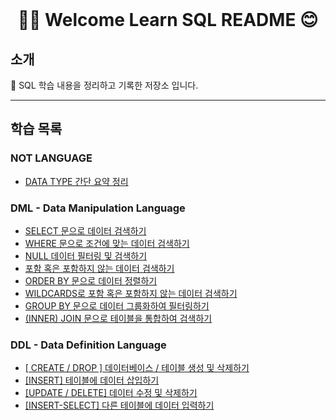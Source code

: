 <div align="center">
</br>

# 🖐🏻 Welcome Learn SQL README 😊

</div align="center">

## 소개

📂 SQL 학습 내용을 정리하고 기록한 저장소 입니다.  

---
 
## 학습 목록

### NOT LANGUAGE
- [DATA TYPE 간단 요약 정리](./LearnSQLs/Data_Types.md)

### DML - Data Manipulation Language
- [SELECT 문으로 데이터 검색하기](./LearnSQLs/SELECT.md)
- [WHERE 문으로 조건에 맞는 데이터 검색하기](./LearnSQLs/WHERE.md)
- [NULL 데이터 필터링 및 검색하기](./LearnSQLs/NULL_Data_Search.md)
- [포함 혹은 포함하지 않는 데이터 검색하기](./LearnSQLs/WildCard.md)
- [ORDER BY 문으로 데이터 정렬하기](./LearnSQLs/ORDER_BY.md)
- [WILDCARDS로 포함 혹은 포함하지 않는 데이터 검색하기](./LearnSQLs/WildCard.md)
- [GROUP BY 문으로 데이터 그룹화하여 필터링하기](./LearnSQLs/GROUP_BY.md)
- [(INNER) JOIN 문으로 테이블을 통합하여 검색하기](./LearnSQLs/JOIN_BASIC.md)

### DDL - Data Definition Language
- [[ CREATE / DROP ] 데이터베이스 / 테이블 생성 및 삭제하기](./LearnSQLs/CREATE_DATABASE.md)
- [[INSERT] 테이블에 데이터 삽입하기](./LearnSQLs/INSERT.md)
- [[UPDATE / DELETE] 데이터 수정 및 삭제하기](./LearnSQLs/UPDATE_DELETE.md)
- [[INSERT-SELECT] 다른 테이블에 데이터 입력하기](./LearnSQLs/INSERT_SELECT.md)